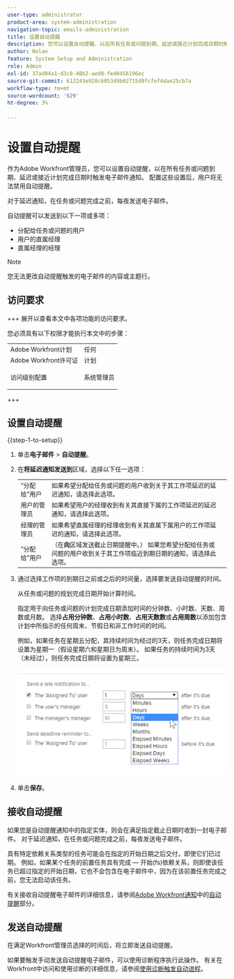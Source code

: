 ```yaml
---
user-type: administrator
product-area: system-administration
navigation-topic: emails-administration
title: 设置自动提醒
description: 您可以设置自动提醒，以在所有任务或问题到期、延迟或接近计划完成日期时触发电子邮件通知。
author: Nolan
feature: System Setup and Administration
role: Admin
exl-id: 37ad04a1-d3c8-48b2-aed8-fe40456196ec
source-git-commit: 612243e928c6053d9b02715d9fcfef4dae25cb7a
workflow-type: tm+mt
source-wordcount: '629'
ht-degree: 3%

---
```


# 设置自动提醒

<!--DON'T DELETE, DRAFT OR HIDE THIS ARTICLE. IT IS LINKED TO THE PRODUCT, THROUGH THE CONTEXT SENSITIVE HELP LINKS.-->

作为Adobe Workfront管理员，您可以设置自动提醒，以在所有任务或问题到期、延迟或接近计划完成日期时触发电子邮件通知。 配置这些设置后，用户将无法禁用自动提醒。

对于延迟通知，在任务或问题完成之前，每夜发送电子邮件。

自动提醒可以发送到以下一项或多项：

* 分配给任务或问题的用户
* 用户的直属经理
* 直属经理的经理

>[!NOTE]
>
>您无法更改自动提醒触发的电子邮件的内容或主题行。

## 访问要求

+++ 展开以查看本文中各项功能的访问要求。

您必须具有以下权限才能执行本文中的步骤：

<table style="table-layout:auto"> 
 <col> 
 <col> 
 <tbody> 
  <tr> 
   <td role="rowheader">Adobe Workfront计划</td> 
   <td>任何</td> 
  </tr> 
  <tr> 
   <td role="rowheader">Adobe Workfront许可证</td> 
   <td>计划</td> 
  </tr> 
  <tr> 
   <td role="rowheader">访问级别配置</td> 
   <td> <p>系统管理员</p> </td> 
  </tr> 
 </tbody> 
</table>

+++

## 设置自动提醒

{{step-1-to-setup}}

1. 单击&#x200B;**电子邮件** > **自动提醒**。

1. 在&#x200B;**将延迟通知发送到**&#x200B;区域，选择以下任一选项：

   <table>
    <tr>
        <td>“分配给”用户</td>
        <td>如果希望分配给任务或问题的用户收到关于其工作项延迟的延迟通知，请选择此选项。</td>
        <td></td>
    </tr>
    <tr>
        <td>用户的管理员</td>
        <td>如果希望用户的经理收到有关其直接下属的工作项延迟的延迟通知，请选择此选项。</td>
        <td></td>
    </tr>
    <tr>
        <td>经理的管理员</td>
        <td>如果希望直属经理的经理收到有关其直属下属用户的工作项延迟的通知，请选择此选项。</td>
        <td></td>
    </tr>
    <tr>
        <td>“分配给”用户</td>
        <td>（在<b>向</b>区域发送截止日期提醒中。） 如果您希望分配给任务或问题的用户收到关于其工作项临近到期日期的通知，请选择此选项。</td>
        <td></td>
    </tr>
   </table>

1. 通过选择工作项的到期日之前或之后的时间量，选择要发送自动提醒的时间。

   从任务或问题的规划完成日期开始计算时间。

   指定用于向任务或问题的计划完成日期添加时间的分钟数、小时数、天数、周数或月数。 选择&#x200B;**占用分钟数**、**占用小时数**、**占用天数数**&#x200B;或&#x200B;**占用周数**&#x200B;以添加包含计划中所指示的任何周末、节假日和非工作时间的时间。

   例如，如果任务在星期五分配，其持续时间为经过的3天，则任务完成日期将设置为星期一（假设星期六和星期日为周末）。 如果任务的持续时间为3天（未经过），则任务完成日期将设置为星期三。

   ![时间增量](assets/time-increments-for-automatic-reminder.png)

1. 单击&#x200B;**保存**。

## 接收自动提醒

如果您是自动提醒通知中的指定实体，则会在满足指定截止日期时收到一封电子邮件。 对于延迟通知，在任务或问题完成之前，每夜发送电子邮件。

具有特定依赖关系类型的任务可能会在指定的开始日期之后交付，即使它们已过期。 例如，如果某个任务的前置任务具有完成 — 开始(fs)依赖关系，则即使该任务已超过指定的开始日期，它也不会包含在电子邮件中，因为在该前置任务完成之前，您无法启动该任务。

有关接收自动提醒电子邮件的详细信息，请参阅[Adobe Workfront通知](../../../workfront-basics/using-notifications/wf-notifications.md)中的[自动提醒](../../../workfront-basics/using-notifications/wf-notifications.md#automatic-reminders)部分。

## 发送自动提醒

在满足Workfront管理员选择的时间后，将立即发送自动提醒。

如果要触发手动发送自动提醒电子邮件，可以使用诊断程序执行此操作。 有关在Workfront中访问和使用诊断的详细信息，请参阅[使用诊断触发自动进程](../../../administration-and-setup/manage-workfront/run-diagnostics/use-diagnostics-to-trigger-automated-processes.md)。
